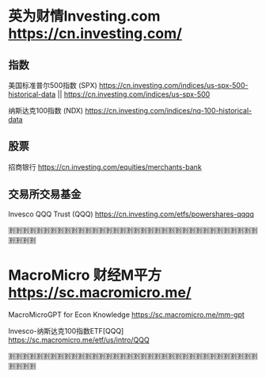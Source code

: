 
# 英为财情Investing.com https://cn.investing.com/

## 指数

美国标准普尔500指数 (SPX) https://cn.investing.com/indices/us-spx-500-historical-data || https://cn.investing.com/indices/us-spx-500

纳斯达克100指数 (NDX) https://cn.investing.com/indices/nq-100-historical-data

## 股票

招商银行 https://cn.investing.com/equities/merchants-bank

## 交易所交易基金

Invesco QQQ Trust (QQQ) https://cn.investing.com/etfs/powershares-qqqq

:u5272::u5272::u5272::u5272::u5272::u5272::u5272::u5272::u5272::u5272::u5272::u5272::u5272::u5272::u5272::u5272::u5272::u5272::u5272::u5272::u5272::u5272::u5272::u5272::u5272::u5272::u5272::u5272::u5272::u5272::u5272::u5272::u5272::u5272::u5272::u5272::u5272::u5272::u5272::u5272:

# MacroMicro 财经M平方 https://sc.macromicro.me/

MacroMicroGPT for Econ Knowledge https://sc.macromicro.me/mm-gpt

Invesco-纳斯达克100指数ETF[QQQ] https://sc.macromicro.me/etf/us/intro/QQQ

:u5272::u5272::u5272::u5272::u5272::u5272::u5272::u5272::u5272::u5272::u5272::u5272::u5272::u5272::u5272::u5272::u5272::u5272::u5272::u5272::u5272::u5272::u5272::u5272::u5272::u5272::u5272::u5272::u5272::u5272::u5272::u5272::u5272::u5272::u5272::u5272::u5272::u5272::u5272::u5272:
